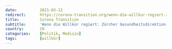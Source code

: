 ```yaml
---
date:          2021-03-12
redirect:      https://corona-transition.org/wenn-die-willkur-regiert-zurcher-gesundheitsdirektion-stiftet-arzte-zur
title:         Corona Transition
subtitle:      'Wenn die Willkür regiert: Zürcher Gesundheitsdirektion stiftet Ärzte zur Denunziation an'
country:       CH
categories:    [Politik, Medizin]
tags:          [willkür]
---
```

